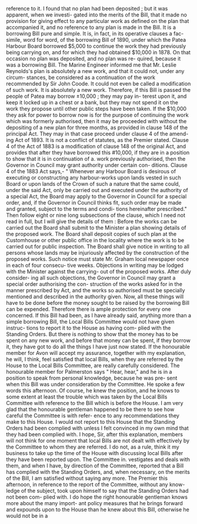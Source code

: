 reference to it. I found that no plan had been deposited ; but it was apparent, when we investi- gated into the merits of the Bill, that it made no provision for giving effect to any particular work as defined on the plan that accompanied it, and no reference to any plan is made in the Bill. It is a borrowing Bill pure and simple. It is, in fact, in its operative clauses a fac- simile, word for word, of the borrowing Bill of 1890, under which the Patea Harbour Board borrowed $5,000 to continue the work they had previously being carrying on, and for which they had obtained $10,000 in 1878. On that occasion no plan was deposited, and no plan was re- quired, because it was a borrowing Bill. The Marine Engineer informed me that Mr. Leslie Reynolds's plan is absolutely a new work, and that it could not, under any circum- stances, be considered as a continuation of the work recommended by Sir John Coode. It could not even be called a modification of such work. It is absolutely a new work. Therefore, if this Bill is passed the people of Patea may borrow ±10,000 ; they may pay in- terest upon it, and keep it locked up in a chest or a bank, but they may not spend it on the work they propose until other public steps have been taken. If the $10,000 they ask for power to borrow now is for the purpose of continuing the work which was formerly authorised, then it may be proceeded with without the depositing of a new plan for three months, as provided in clause 148 of the principal Act. They may in that case proceed under clause 4 of the amend- ing Act of 1893. It is not a conflict of statutes, as the Premier stated. Clause 4 of the Act of 1883 is a modification of clause 148 of the original Act, and provides that after they have borrowed this #10,000, if they are in a position to show that it is in continuation of a. work previously authorised, then the Governor in Council may grant authority under certain con- ditions. Clause 4 of the 1883 Act says,- " Whenever any Harbour Board is desirous of executing or constructing any harbour-works upon lands vested in such Board or upon lands of the Crown of such a nature that the same could, under the said Act, only be carried out and executed under the authority of a special Act, the Board may apply to the Governor in Council for a special order, and, if the Governor in Council thinks fit, such order may be made and granted, subject to the terms and condi- tions hereinafter prescribed." Then follow eight or nine long subsections of the clause, which I need not read in full, but I will give the details of them : Before the works can be carried out the Board shall submit to the Minister a plan showing details of the proposed work. The Board shall deposit copies of such plan at the Customhouse or other public office in the locality where the work is to be carried out for public inspection. The Board shall give notice in writing to all persons whose lands may be injuriously affected by the construction of the proposed works. Such notice must state Mr. Graham local newspaper once in each of four consecu- tive weeks. Objections in writing may be lodged with the Minister against the carrying- out of the proposed works. After duly consider- ing all such objections, the Governor in Council may grant a special order authorising the con- struction of the works asked for in the manner prescribed by Act, and the works so authorised must be specially mentioned and described in the authority given. Now, all these things will have to be done before the money sought to be raised by the borrowing Bill can be expended. Therefore there is ample protection for every one concerned. If this Bill had been, as I have already said, anything more than a simple borrowing Bill, the Local Bills Committee would not have given instruc- tions to report it to the House as having com- plied with the Standing Orders. But there is nothing to show that the money has to be spent on any new work, and before that money can be spent, if they borrow it, they have got to do all the things I have just now stated. If the honourable member for Avon will accept my assurance, together with my explanation, he will, I think, feel satisfied that local Bills, when they are referred by the House to the Local Bills Committee, are really carefully considered. The honourable member for Palmerston says " Hear, hear," and he is in a position to speak from personal knowledge, because he was pre- sent when this Bill was under consideration by the Committee. He spoke a few words this afternoon. Of course, he knew the position, and he knows to some extent at least the trouble which was taken by the Local Bills Committee with reference to the Bill which is before the House. I am very glad that the honourable gentleman happened to be there to see how careful the Committee is with refer- ence to any recommendations they make to this House. I would not report to this House that the Standing Orders had been complied with unless I felt convinced in my own mind that they had been complied with. I hope, Sir, after this explanation, members will not think for one moment that local Bills are not dealt with effectively by the Committee to whom they are referred. I do not, as a rule, think it my business to take up the time of the House with discussing local Bills after they have been reported upon. The Committee in. vestigates and deals with them, and when I have, by direction of the Committee, reported that a Bill has complied with the Standing Orders, and, when necessary, on the merits of the Bill, I am satisfied without saying any more. The Premier this afternoon, in reference to the report of the Committee, without any know- ledge of the subject, took upon himself to say that the Standing Orders had not been com- plied with. I do hope the right honourable gentleman knows more about the many import- ant policy measures that he brings forward and expounds upon to the House than he knew about this Bill, otherwise he would not be in a 